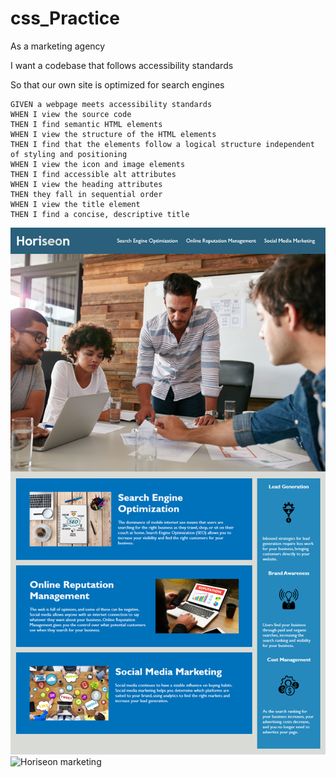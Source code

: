 # css_Practice

As a marketing agency

I want a codebase that follows accessibility standards

So that our own site is optimized for search engines
```
GIVEN a webpage meets accessibility standards
WHEN I view the source code
THEN I find semantic HTML elements
WHEN I view the structure of the HTML elements
THEN I find that the elements follow a logical structure independent of styling and positioning
WHEN I view the icon and image elements
THEN I find accessible alt attributes
WHEN I view the heading attributes
THEN they fall in sequential order
WHEN I view the title element
THEN I find a concise, descriptive title
```
![img1](https://github.com/AnthonyDiBlasio/css_Practice/blob/main/01-html-css-git-homework-demo.png)
![Horiseon marketing]()